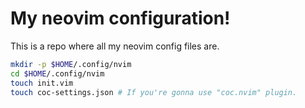 # My neovim configuration!

This is a repo where all my neovim config files are.

```bash
mkdir -p $HOME/.config/nvim
cd $HOME/.config/nvim
touch init.vim
touch coc-settings.json # If you're gonna use "coc.nvim" plugin.
```

